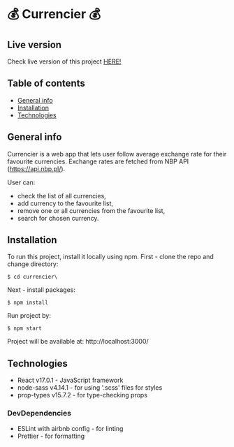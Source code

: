 # 💰 Currencier 💰

## Live version

Check live version of this project [HERE!](https://currencier.netlify.app/)

## Table of contents
* [General info](#general-info)
* [Installation](#installation)
* [Technologies](#technologies)

## General info

Currencier is a web app that lets user follow average exchange rate for their favourite currencies. Exchange rates are fetched from NBP API (https://api.nbp.pl/).

User can: 
* check the list of all currencies,
* add currency to the favourite list,
* remove one or all currencies from the favourite list,
* search for chosen currency.

## Installation

To run this project, install it locally using npm. First - clone the repo and change directory:

```
$ cd currencier\
```

Next - install packages:

```
$ npm install
```

Run project by: 

```
$ npm start
```

Project will be available at: http://localhost:3000/

## Technologies

* React v17.0.1 - JavaScript framework
* node-sass v4.14.1 - for using '.scss' files for styles
* prop-types v15.7.2 - for type-checking props
### DevDependencies
* ESLint with airbnb config - for linting
* Prettier - for formatting
